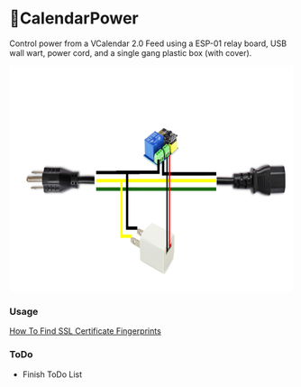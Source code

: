 # 📆CalendarPower
Control power from a VCalendar 2.0 Feed using a ESP-01 relay board, USB wall wart, power cord, and a single gang plastic box (with cover).

<img height="400" src="https://raw.githubusercontent.com/ideafablabs/CalendarPower/main/pics/overview.png">

### Usage

[How To Find SSL Certificate Fingerprints](https://github.com/ideafablabs/CalendarPower/blob/main/fingerprint.md)

### ToDo

* Finish ToDo List
